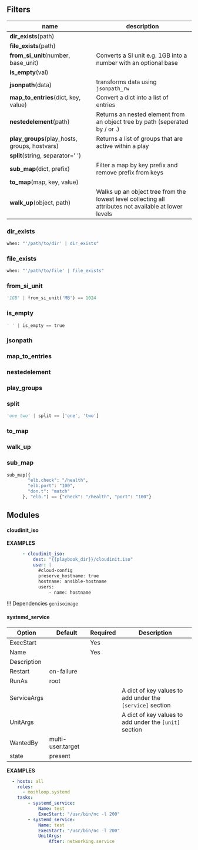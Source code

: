 ## Filters

| name                                          | description                                                  |
| --------------------------------------------- | ------------------------------------------------------------ |
| **dir_exists**(path)                          |                                                              |
| **file_exists**(path)                         |                                                              |
| **from_si_unit**(number, base_unit)            | Converts a SI unit e.g. 1GB into a number with an optional base
| **is_empty**(val)                             |                                                              |
| **jsonpath**(data)                            | transforms data using `jsonpath_rw`                           |
| **map_to_entries**(dict, key, value)          | Convert a dict into a list of entries                        |
| **nestedelement**(path)                       | Returns an nested element from an object tree by path (seperated by / or .) |
| **play_groups**(play_hosts, groups, hostvars) | Returns a list of groups that are active within a play       |
| **split**(string, separator=' ')              |                                                              |
| **sub_map**(dict, prefix)                     | Filter a map by key prefix and remove prefix from keys       |
| **to_map**(map, key, value)                   |                                                              |
| **walk_up**(object, path)                     | Walks up an object tree from the lowest level collecting all attributes not available at lower levels |


### dir_exists
```python
when: "'/path/to/dir' | dir_exists"
```
### file_exists
```python
when: "'/path/to/file' | file_exists"
```

### from_si_unit
```python
'1GB' | from_si_unit('MB') == 1024
```
### is_empty
```python
' ' | is_empty == true
```
### jsonpath
### map_to_entries
### nestedelement
### play_groups
### split
```python
'one two' | split == ['one', 'two']
```
### to_map
### walk_up
### sub_map

```python
sub_map({
        "elb.check": "/health",
        "elb.port": "100",
        "don.t": "match"
      }, "elb.") == {"check": "/health", "port": "100"}
```

## Modules

#### cloudinit_iso

**EXAMPLES**
```yaml
      - cloudinit_iso:
          dest: "{{playbook_dir}}/cloudinit.iso"
          user: |
            #cloud-config
            preserve_hostname: true
            hostname: ansible-hostname
            users:
                - name: hostname
```

!!! Dependencies
    `genisoimage`

#### systemd_service

| Option      | Default           | Required | Description                                               |
| ----------- | ----------------- | -------- | --------------------------------------------------------- |
| ExecStart   |                   | Yes      |                                                           |
| Name        |                   | Yes      |                                                           |
| Description |                   |          |                                                           |
| Restart     | on-failure        |          |                                                           |
| RunAs       | root              |          |                                                           |
| ServiceArgs |                   |          | A dict of key values to add under the `[service]` section |
| UnitArgs    |                   |          | A dict of key values to add under the `[unit]` section    |
| WantedBy    | multi-user.target |          |                                                           |
| state       | present           |          |                                                           |

**EXAMPLES**
```yaml
  - hosts: all
    roles:
      - moshloop.systemd
    tasks:
        - systemd_service:
            Name: test
            ExecStart: "/usr/bin/nc -l 200"
        - systemd_service:
            Name: test
            ExecStart: "/usr/bin/nc -l 200"
            UnitArgs:
                After: networking.service
```
